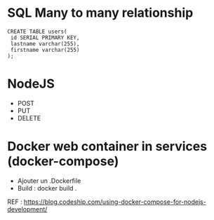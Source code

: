 # SQL Many to many relationship

```
CREATE TABLE users(
 id SERIAL PRIMARY KEY,
 lastname varchar(255),
 firstname varchar(255)
); 
```

# NodeJS 

- POST
- PUT
- DELETE

# Docker web container in services (docker-compose)

* Ajouter un .Dockerfile
* Build : docker build .

REF : https://blog.codeship.com/using-docker-compose-for-nodejs-development/
